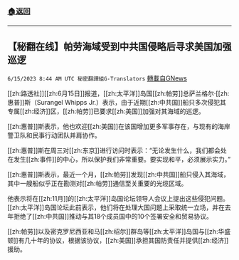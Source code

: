 ###  [:house:返回](README.md)
---


## 【秘翻在线】帕劳海域受到中共国侵略后寻求美国加强巡逻
`6/15/2023 8:44 AM UTC 秘密翻譯組G-Translators` [轉載自GNews](https://gnews.org/articles/1385277)

[[zh:路透社]][[zh:6月15日]]报道，[[zh:太平洋]]岛国[[zh:帕劳]]总萨兰格尔·[[zh:惠普]]斯（Surangel Whipps Jr.）表示，由于近期[[zh:中共国]]船只多次侵犯其专属[[zh:经济]]区，[[zh:帕劳]]已要求[[zh:美国]]加强对其海域的巡逻。

[[zh:惠普]]斯表示，他也欢迎[[zh:美国]]在该国增加更多军事存在，与现有的海岸警卫队和民事行动团队并肩协作。

[[zh:惠普]]斯在周三对[[zh:东京]]进行访问时表示：“无论发生什么，我们都会处在发生[[zh:事件]]的中心，所以保护我们非常重要。要实现和平，必须展示实力。”

[[zh:惠普]]斯表示，最近一个月，[[zh:帕劳]]发现[[zh:中共国]]船只侵入其海域，其中一艘船似乎正在勘测对[[zh:帕劳]]通信至关重要的光缆区域。

他表示将在[[zh:11月]]的[[zh:太平洋]]岛国论坛领导人会议上提出这些侵犯问题。[[zh:太平洋]]岛国论坛此前表示，他们将在处理大国问题上采取统一立场，并在去年拒绝了[[zh:中共国]]推动与其18个成员国中的10个签署安全和贸易协议。

[[zh:帕劳]]以及密克罗尼西亚和马[[zh:绍尔]]群岛等[[zh:太平洋]]岛国与[[zh:华盛顿]]有几十年的协议，根据该协议，[[zh:美国]]承担其国防责任并提供[[zh:经济]]援助。
